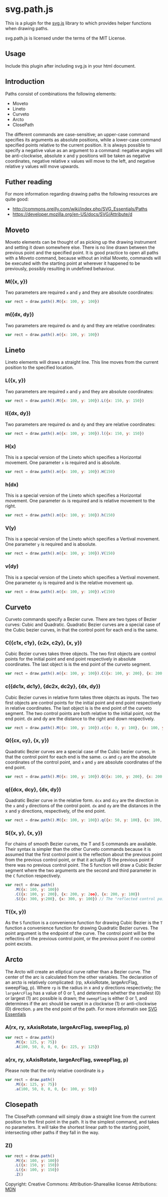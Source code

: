 svg.path.js
===========

This is a plugin for the [svg.js](http://svgjs.com) library to which provides helper functions when drawing paths.

svg.path.js is licensed under the terms of the MIT License.

## Usage

Include this plugin after including svg.js in your html document.

## Introduction

Paths consist of combinations the following elements:

* Moveto
* Lineto
* Curveto
* Arcto
* ClosePath

The different commands are case-sensitive; an upper-case command specifies its arguments as absolute positions, while a lower-case command specified points relative to the current position. It is always possible to specify a negative value as an argument to a command: negative angles will be anti-clockwise, absolute x and y positions will be taken as negative coordinates, negative relative x values will move to the left, and negative relative y values will move upwards.

## Futher reading
For more information regarding drawing paths the following resources are quite good:
* http://commons.oreilly.com/wiki/index.php/SVG_Essentials/Paths
* https://developer.mozilla.org/en-US/docs/SVG/Attribute/d


## Moveto
Moveto elements can be thought of as picking up the drawing instrument and setting it down somewhere else. There is no line drawn between the previous point and the specified point. It is good practice to open all paths with a Moveto command, because without an initial Moveto, commands will be executed with the starting point at wherever it happened to be previously, possibly resulting in undefined behaviour.

### M({x, y})
Two parameters are required `x` and `y` and they are absolute coordinates:

```javascript
var rect = draw.path().M({x: 100, y: 100})
```

### m({dx, dy})
Two parameters are required `dx` and `dy` and they are relative coordinates:

```javascript
var rect = draw.path().m({x: 100, y: 100})
```

## Lineto
Lineto elements will draws a straight line. This line moves from the current position to the specified location.

### L({x, y})
Two parameters are required `x` and `y` and they are absolute coordinates:

```javascript
var rect = draw.path().M({x: 100, y: 100}).L({x: 150, y: 150})
```

### l({dx, dy})
Two parameters are required `dx` and `dy` and they are relative coordinates:

```javascript
var rect = draw.path().m({x: 100, y: 100}).l({x: 150, y: 150})
```

### H(x)
This is a special version of the Lineto which specifies a Horizontal movement. One parameter `x` is required and is absolute.

```javascript
var rect = draw.path().m({x: 100, y: 100}).H(150)
```

### h(dx)
This is a special version of the Lineto which specifies a Horizontal movement. One parameter `dx` is required and is relative movement to the right.

```javascript
var rect = draw.path().m({x: 100, y: 100}).h(150)
```

### V(y)
This is a special version of the Lineto which specifies a Vertival movement. One parameter `y` is required and is absolute.

```javascript
var rect = draw.path().m({x: 100, y: 100}).V(150)
```

### v(dy)
This is a special version of the Lineto which specifies a Vertival movement. One parameter `dy` is required and is the relative movement up.

```javascript
var rect = draw.path().m({x: 100, y: 100}).v(150)
```

## Curveto
Curveto commands specify a Bezier curve. There are two types of Bezier curves: Cubic and Quadratic. Quadratic Bezier curves are a special case of the Cubic bezier curves, in that the control point for each end is the same.

### C({c1x, c1y}, {c2x, c2y}, {x, y})
Cubic Bezier curves takes three objects. The two first objects are control points for the initial point and end point respectively in absolute coordinates. The last object is is the end point of the curveto segment.

```javascript
var rect = draw.path().m({x: 100, y: 100}).C({x: 100, y: 200}, {x: 200, y: 2oo}, {x: 200, y: 100})
```

### c({dc1x, dc1y}, {dc2x, dc2y}, {dx, dy})
Cubic Bezier curves in relative form takes three objects as inputs. The two first objects are control points for the initial point and end point respectively in relative coordinates. The last object is is the end point of the curveto segment. The two control points are both relative to the initial point, not the end point. dx and dy are the distance to the right and down respectively.

```javascript
var rect = draw.path().M({x: 100, y: 100}).c({x: 0, y: 100}, {x: 100, y: 100}, {x: 100, y: 0})
```

### Q({cx, cy}, {x, y})
Quadratic Bezier curves are a special case of the Cubic bezier curves, in that the control point for each end is the same. `cx` and `cy` are the absolute coordinates of the control point, and `x` and `y` are absolute coordinates of the end point.

```javascript
var rect = draw.path().M({x: 100, y: 100}).Q({x: 100, y: 200}, {x: 200, y: 100})
```

### q({dcx, dcy}, {dx, dy})
Quadratic Bezier curve in the relative form. `dcx` and `dcy` are the direction in the `x` and `y` directions of the control point. `dx` and `dy` are the distances in the x and y directions, respectively, of the end point.

```javascript
var rect = draw.path().M({x: 100, y: 100}).q({x: 50, y: 100}, {x: 100, y: 0})
```

### S({x, y}, {x, y})
For chains of smooth Bezier curves, the T and S commands are available. Their syntax is simpler than the other Curveto commands because it is assumed that the first control point is the reflection about the previous point from the previous control point, or that it actually IS the previous point if there was no previous control point. The S function will draw a Cubic Bezier segment where the two arguments are the second and third parameter in the `C` function respectively.



```javascript
var rect = draw.path()
	.M({x: 100, y: 100})
	.C({x: 100, y: 200}, {x: 200, y: 2oo}, {x: 200, y: 100})
	.S({x: 300, y:200}, {x: 300, y: 100}) // The "reflected control point will be `{x:200, y:100}`
```

### T({x, y})
As the `S` function is a convenience function for drawing Cubic Bezier is the `T` function a convenience function for drawing Quadratic Bezier curves. The point argument is the endpoint of the curve. The control point will be the reflectins of the previous control point, or the previous point if no control point excists.

## Arcto
The Arcto will create an elliptical curve rather than a Bezier curve. The center of the arc is calculated from the other variables. The declaration of an arcto is relatively complicated: (rp, xAxisRotate, largeArcFlag, sweepFlag, p). Where `rp` is the radius in x and y directions respectively; the `largeArcFlag` has a value of 0 or 1, and determines whether the smallest (0) or largest (1) arc possible is drawn; the `sweepFlag` is either 0 or 1, and determines if the arc should be swept in a clockwise (1) or anti-clockwise (0) direction. `p` are the end point of the path. For more informatin see [SVG Essentials](http://commons.oreilly.com/wiki/index.php/SVG_Essentials/Paths#Elliptical_Arc)

### A(rx, ry, xAxisRotate, largeArcFlag, sweepFlag, p)
```javascript
var rect = draw.path()
	.M({x: 125, y: 75})
	.A(100, 50, 0, 0, 0, {x: 225, y: 125})
```
### a(rx, ry, xAxisRotate, largeArcFlag, sweepFlag, p)
Please note that the only relative coordinate is `p`

```javascript
var rect = draw.path()
	.M({x: 125, y: 75})
	.a(100, 50, 0, 0, 0, {x: 100, y: 50})
```

## Closepath
The ClosePath command will simply draw a straight line from the current position to the first point in the path. It is the simplest command, and takes no parameters. It will take the shortest linear path to the starting point, intersecting other paths if they fall in the way.

### Z()

```javascript
var rect = draw.path()
	.M({x: 100, y: 100})
	.L({x: 150, y: 150})
	.L({x: 100, y: 150})
	.Z()
```

Copyright: Creative Commons: Attribution-Sharealike license
Attributions: [MDN](https://developer.mozilla.org/en-US/docs/SVG/Attribute/d)